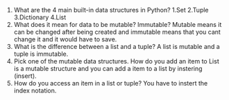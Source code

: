 1. What are the 4 main built-in data structures in Python?
1.Set
2.Tuple
3.Dictionary
4.List
2. What does it mean for data to be mutable? Immutable?
Mutable means it can be changed after being created and immutable means that you cant change it and it would have to save.
3. What is the difference between a list and a tuple?
A list is mutable and a tuple is immutable.
4. Pick one of the mutable data structures. How do you add an item to
List is a mutable structure and you can add a item to a list by instering (insert). 
5. How do you access an item in a list or tuple?
You have to instert the index notation.